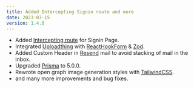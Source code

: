 ```yaml
---
title: Added Intercepting Signin route and more
date: 2023-07-15
version: 1.4.0
---
```


- Added [Intercepting route](https://nextjs.org/docs/app/building-your-application/routing/intercepting-routes) for Signin Page.
- Integrated [Uploadthing](https://uploadthing.com/) with [ReactHookForm](https://react-hook-form.com/) & [Zod](https://zod.dev/).
- Added Custom Header in [Resend](https://resend.com/) mail to avoid stacking of mail in the inbox.
- Upgraded [Prisma](https://www.prisma.io/) to 5.0.0.
- Rewrote open graph image generation styles with [TailwindCSS](https://tailwindcss.com/).
- and many more improvements and bug fixes.
